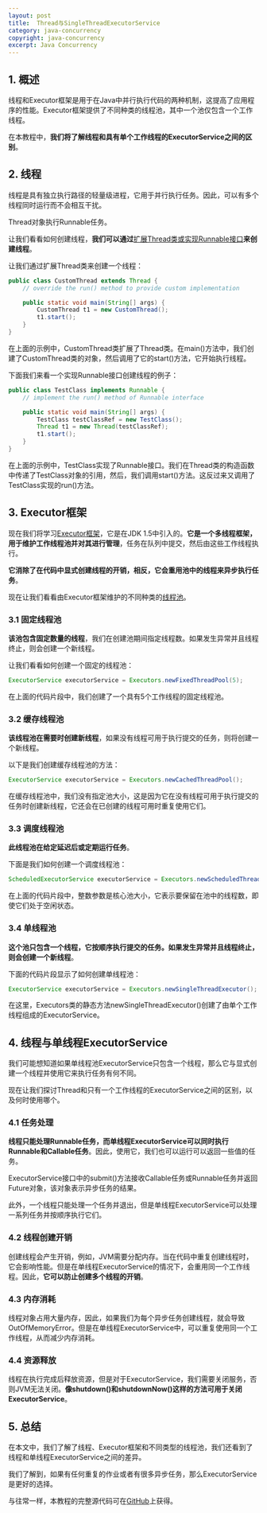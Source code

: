 ```yaml
---
layout: post
title:  Thread与SingleThreadExecutorService
category: java-concurrency
copyright: java-concurrency
excerpt: Java Concurrency
---
```


## 1. 概述

线程和Executor框架是用于在Java中并行执行代码的两种机制，这提高了应用程序的性能。Executor框架提供了不同种类的线程池，其中一个池仅包含一个工作线程。

在本教程中，**我们将了解线程和具有单个工作线程的ExecutorService之间的区别**。

## 2. 线程

线程是具有独立执行路径的轻量级进程，它用于并行执行任务。因此，可以有多个线程同时运行而不会相互干扰。

Thread对象执行Runnable任务。

让我们看看如何创建线程，**我们可以通过**[扩展Thread类或实现Runnable接口](https://www.baeldung.com/java-runnable-vs-extending-thread)**来创建线程**。

让我们通过扩展Thread类来创建一个线程：

```java
public class CustomThread extends Thread {
	// override the run() method to provide custom implementation

	public static void main(String[] args) {
		CustomThread t1 = new CustomThread();
		t1.start();
	}
}
```

在上面的示例中，CustomThread类扩展了Thread类。在main()方法中，我们创建了CustomThread类的对象，然后调用了它的start()方法，它开始执行线程。

下面我们来看一个实现Runnable接口创建线程的例子：

```java
public class TestClass implements Runnable {
	// implement the run() method of Runnable interface

	public static void main(String[] args) {
		TestClass testClassRef = new TestClass();
		Thread t1 = new Thread(testClassRef);
		t1.start();
	}
}
```

在上面的示例中，TestClass实现了Runnable接口。我们在Thread类的构造函数中传递了TestClass对象的引用，然后，我们调用start()方法。这反过来又调用了TestClass实现的run()方法。

## 3. Executor框架

现在我们将学习[Executor框架](https://www.baeldung.com/java-executor-service-tutorial)，它是在JDK 1.5中引入的。**它是一个多线程框架，用于维护工作线程池并对其进行管理**，任务在队列中提交，然后由这些工作线程执行。

**它消除了在代码中显式创建线程的开销，相反，它会重用池中的线程来异步执行任务**。

现在让我们看看由Executor框架维护的不同种类的[线程池](https://www.baeldung.com/thread-pool-java-and-guava)。

### 3.1 固定线程池

**该池包含固定数量的线程**，我们在创建池期间指定线程数。如果发生异常并且线程终止，则会创建一个新线程。

让我们看看如何创建一个固定的线程池：

```java
ExecutorService executorService = Executors.newFixedThreadPool(5);
```

在上面的代码片段中，我们创建了一个具有5个工作线程的固定线程池。

### 3.2 缓存线程池

**该线程池在需要时创建新线程**，如果没有线程可用于执行提交的任务，则将创建一个新线程。

以下是我们创建缓存线程池的方法：

```java
ExecutorService executorService = Executors.newCachedThreadPool();
```

在缓存线程池中，我们没有指定池大小，这是因为它在没有线程可用于执行提交的任务时创建新线程，它还会在已创建的线程可用时重复使用它们。

### 3.3 调度线程池

**此线程池在给定延迟后或定期运行任务**。

下面是我们如何创建一个调度线程池：

```java
ScheduledExecutorService executorService = Executors.newScheduledThreadPool(5);
```

在上面的代码片段中，整数参数是核心池大小，它表示要保留在池中的线程数，即使它们处于空闲状态。

### 3.4 单线程池

**这个池只包含一个线程，它按顺序执行提交的任务。如果发生异常并且线程终止，则会创建一个新线程**。

下面的代码片段显示了如何创建单线程池：

```java
ExecutorService executorService = Executors.newSingleThreadExecutor();
```

在这里，Executors类的静态方法newSingleThreadExecutor()创建了由单个工作线程组成的ExecutorService。

## 4. 线程与单线程ExecutorService

我们可能想知道如果单线程池ExecutorService只包含一个线程，那么它与显式创建一个线程并使用它来执行任务有何不同。

现在让我们探讨Thread和只有一个工作线程的ExecutorService之间的区别，以及何时使用哪个。

### 4.1 任务处理

**线程只能处理Runnable任务，而单线程ExecutorService可以同时执行Runnable和Callable任务**。因此，使用它，我们也可以运行可以返回一些值的任务。

ExecutorService接口中的submit()方法接收Callable任务或Runnable任务并返回Future对象，该对象表示异步任务的结果。

此外，一个线程只能处理一个任务并退出，但是单线程ExecutorService可以处理一系列任务并按顺序执行它们。

### 4.2 线程创建开销

创建线程会产生开销，例如，JVM需要分配内存。当在代码中重复创建线程时，它会影响性能。但是在单线程ExecutorService的情况下，会重用同一个工作线程。因此，**它可以防止创建多个线程的开销**。

### 4.3 内存消耗

线程对象占用大量内存，因此，如果我们为每个异步任务创建线程，就会导致OutOfMemoryError。但是在单线程ExecutorService中，可以重复使用同一个工作线程，从而减少内存消耗。

### 4.4 资源释放

线程在执行完成后释放资源，但是对于ExecutorService，我们需要关闭服务，否则JVM无法关闭。**像shutdown()和shutdownNow()这样的方法可用于关闭ExecutorService**。

## 5. 总结

在本文中，我们了解了线程、Executor框架和不同类型的线程池，我们还看到了线程和单线程ExecutorService之间的差异。

我们了解到，如果有任何重复的作业或者有很多异步任务，那么ExecutorService是更好的选择。

与往常一样，本教程的完整源代码可在[GitHub](https://github.com/tuyucheng7/taketoday-tutorial4j/tree/master/java-core-modules/java-concurrency-basic-2)上获得。
